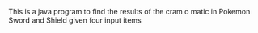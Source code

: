This is a java program to find the results of the cram o matic in Pokemon Sword and Shield given four input items